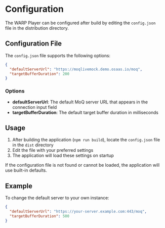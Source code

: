 # Configuration

The WARP Player can be configured after build by editing the `config.json` file in the distribution directory.

## Configuration File

The `config.json` file supports the following options:

```json
{
  "defaultServerUrl": "https://moqlivemock.demo.osaas.io/moq",
  "targetBufferDuration": 200
}
```

### Options

- **defaultServerUrl**: The default MoQ server URL that appears in the connection input field
- **targetBufferDuration**: The default target buffer duration in milliseconds

## Usage

1. After building the application (`npm run build`), locate the `config.json` file in the `dist` directory
2. Edit the file with your preferred settings
3. The application will load these settings on startup

If the configuration file is not found or cannot be loaded, the application will use built-in defaults.

## Example

To change the default server to your own instance:

```json
{
  "defaultServerUrl": "https://your-server.example.com:443/moq",
  "targetBufferDuration": 500
}
```
